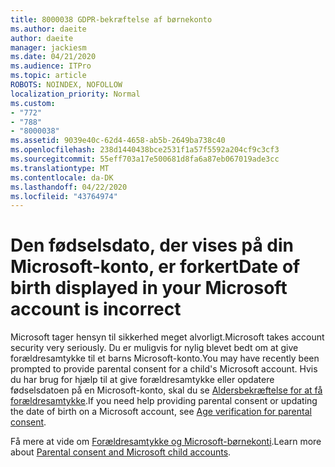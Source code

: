 ```yaml
---
title: 8000038 GDPR-bekræftelse af børnekonto
ms.author: daeite
author: daeite
manager: jackiesm
ms.date: 04/21/2020
ms.audience: ITPro
ms.topic: article
ROBOTS: NOINDEX, NOFOLLOW
localization_priority: Normal
ms.custom:
- "772"
- "788"
- "8000038"
ms.assetid: 9039e40c-62d4-4658-ab5b-2649ba738c40
ms.openlocfilehash: 238d1440438bce2531f1a57f5592a204cf9c3cf3
ms.sourcegitcommit: 55eff703a17e500681d8fa6a87eb067019ade3cc
ms.translationtype: MT
ms.contentlocale: da-DK
ms.lasthandoff: 04/22/2020
ms.locfileid: "43764974"
---
```

# <a name="date-of-birth-displayed-in-your-microsoft-account-is-incorrect"></a><span data-ttu-id="ea6ac-102">Den fødselsdato, der vises på din Microsoft-konto, er forkert</span><span class="sxs-lookup"><span data-stu-id="ea6ac-102">Date of birth displayed in your Microsoft account is incorrect</span></span>

<span data-ttu-id="ea6ac-103">Microsoft tager hensyn til sikkerhed meget alvorligt.</span><span class="sxs-lookup"><span data-stu-id="ea6ac-103">Microsoft takes account security very seriously.</span></span> <span data-ttu-id="ea6ac-104">Du er muligvis for nylig blevet bedt om at give forældresamtykke til et barns Microsoft-konto.</span><span class="sxs-lookup"><span data-stu-id="ea6ac-104">You may have recently been prompted to provide parental consent for a child's Microsoft account.</span></span> <span data-ttu-id="ea6ac-105">Hvis du har brug for hjælp til at give forældresamtykke eller opdatere fødselsdatoen på en Microsoft-konto, skal du se [Aldersbekræftelse for at få forældresamtykke](https://go.microsoft.com/fwlink/p/?linkid=874364).</span><span class="sxs-lookup"><span data-stu-id="ea6ac-105">If you need help providing parental consent or updating the date of birth on a Microsoft account, see [Age verification for parental consent](https://go.microsoft.com/fwlink/p/?linkid=874364).</span></span>
  
<span data-ttu-id="ea6ac-106">Få mere at vide om [Forældresamtykke og Microsoft-børnekonti](https://go.microsoft.com/fwlink/p/?linkid=874365).</span><span class="sxs-lookup"><span data-stu-id="ea6ac-106">Learn more about [Parental consent and Microsoft child accounts](https://go.microsoft.com/fwlink/p/?linkid=874365).</span></span>
  